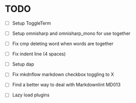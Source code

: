 # TODO

- [ ] Setup ToggleTerm
- [ ] Setup omnisharp and omnisharp_mono for use together
- [ ] Fix cmp deleting word when words are together
- [ ] Fix indent line (4 spaces)

- [ ] Setup dap
- [ ] Fix mkdnflow markdown checkbox toggling to X
- [ ] Find a better way to deal with Markdownlint MD013
- [ ] Lazy load plugins
